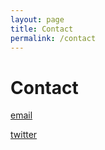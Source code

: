```yaml
---
layout: page
title: Contact
permalink: /contact
---
```


# Contact

[email](mailto:lepoulpequisentbon@gmail.com)

[twitter](https://twitter.com/sublimepoulpe)
